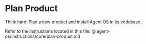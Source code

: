 # Plan Product

Think hard! Plan a new product and install Agent OS in its codebase.

Refer to the instructions located in this file:
@.agent-os/instructions/core/plan-product.md
